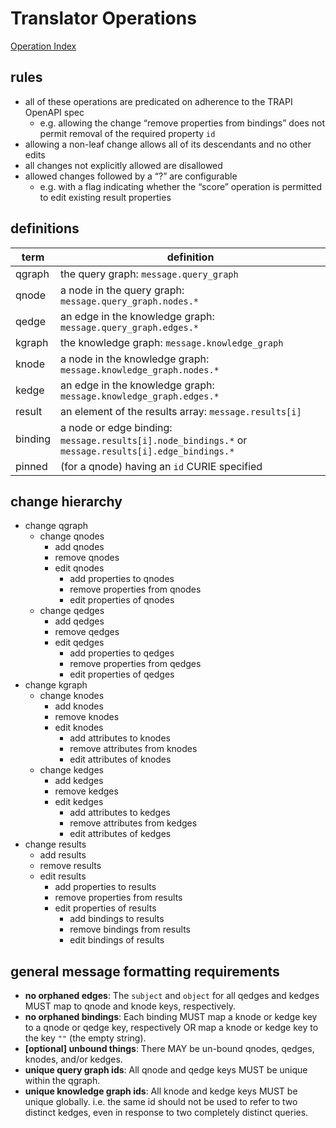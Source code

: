 # Translator Operations

[Operation Index](../docs/index.md)

## rules

- all of these operations are predicated on adherence to the TRAPI OpenAPI spec
  - e.g. allowing the change “remove properties from bindings” does not permit removal of the required property `id`
- allowing a non-leaf change allows all of its descendants and no other edits
- all changes not explicitly allowed are disallowed
- allowed changes followed by a “?” are configurable
  - e.g. with a flag indicating whether the “score” operation is permitted to edit existing result properties

## definitions

| term    | definition |
| ------- | --- |
| qgraph  | the query graph: `message.query_graph` |
| qnode   | a node in the query graph: `message.query_graph.nodes.*` |
| qedge   | an edge in the knowledge graph: `message.query_graph.edges.*` |
| kgraph  | the knowledge graph: `message.knowledge_graph` |
| knode   | a node in the knowledge graph: `message.knowledge_graph.nodes.*` |
| kedge   | an edge in the knowledge graph: `message.knowledge_graph.edges.*` |
| result  | an element of the results array: `message.results[i]` |
| binding | a node or edge binding: `message.results[i].node_bindings.*` or `message.results[i].edge_bindings.*` |
| pinned  | (for a qnode) having an `id` CURIE specified |

## change hierarchy

- change qgraph
  - change qnodes
    - add qnodes
    - remove qnodes
    - edit qnodes
      - add properties to qnodes
      - remove properties from qnodes
      - edit properties of qnodes
  - change qedges
    - add qedges
    - remove qedges
    - edit qedges
      - add properties to qedges
      - remove properties from qedges
      - edit properties of qedges
- change kgraph
  - change knodes
    - add knodes
    - remove knodes
    - edit knodes
      - add attributes to knodes
      - remove attributes from knodes
      - edit attributes of knodes
  - change kedges
    - add kedges
    - remove kedges
    - edit kedges
      - add attributes to kedges
      - remove attributes from kedges
      - edit attributes of kedges
- change results
  - add results
  - remove results
  - edit results
    - add properties to results
    - remove properties from results
    - edit properties of results
      - add bindings to results
      - remove bindings from results
      - edit bindings of results

## general message formatting requirements

- **no orphaned edges**: The `subject` and `object` for all qedges and kedges MUST map to qnode and knode keys, respectively.
- **no orphaned bindings**: Each binding MUST map a knode or kedge key to a qnode or qedge key, respectively OR map a knode or kedge key to the key `""` (the empty string).
- **[optional] unbound things**: There MAY be un-bound qnodes, qedges, knodes, and/or kedges.
- **unique query graph ids**: All qnode and qedge keys MUST be unique within the qgraph.
- **unique knowledge graph ids**: All knode and kedge keys MUST be unique globally. i.e. the same id should not be used to refer to two distinct kedges, even in response to two completely distinct queries.
